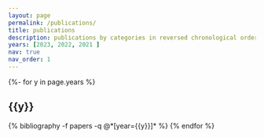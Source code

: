 ```yaml
---
layout: page
permalink: /publications/
title: publications
description: publications by categories in reversed chronological order. generated by jekyll-scholar.
years: [2023, 2022, 2021 ]
nav: true
nav_order: 1
---
```

<!-- _pages/publications.md -->
<div class="publications">

{%- for y in page.years %}
  <h2 class="year">{{y}}</h2>
  {% bibliography -f papers -q @*[year={{y}}]* %}
{% endfor %}

</div>
